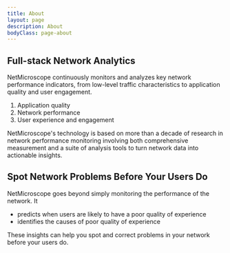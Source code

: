 ```yaml
---
title: About
layout: page
description: About
bodyClass: page-about
---
```


## Full-stack Network Analytics

NetMicroscope continuously monitors and analyzes key network performance
indicators, from low-level traffic characteristics to application quality and
user engagement.

1. Application quality 
2. Network performance 
3. User experience and engagement

NetMicroscope's technology is based on more than a decade of research in
network performance monitoring involving both comprehensive measurement and a
suite of analysis tools to turn network data into actionable insights.

## Spot Network Problems Before Your Users Do

NetMicroscope goes beyond simply monitoring the performance of the network. It
- predicts when users are likely to have a poor quality of experience
- identifies the causes of poor quality of experience

These insights can help you spot and correct problems in your network before
your users do.
